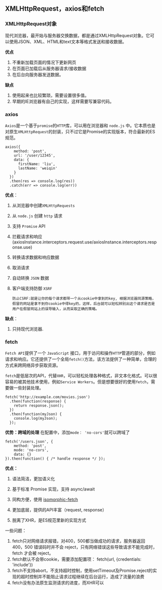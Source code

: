 ## XMLHttpRequest，axios和fetch

### XMLHttpRequest对象

现代浏览器，最开始与服务器交换数据，都是通过XMLHttpRequest对象。它可以使用JSON、XML、HTML和text文本等格式发送和接收数据。

**优点**

1. 不重新加载页面的情况下更新网页
2. 在页面已加载后从服务器请求/接收数据
3. 在后台向服务器发送数据。

**缺点**

1. 使用起来也比较繁琐，需要设置很多值。
2. 早期的IE浏览器有自己的实现，这样需要写兼容代码。



### axios

`Axios`是一个基于`promise`的`HTTP`库，可以用在浏览器和 `node.js` 中。它本质也是对原生`XMLHttpRequest`的封装，只不过它是Promise的实现版本，符合最新的ES规范。

```
axios({
    method: 'post',
    url: '/user/12345',
    data: {
      firstName: 'liu',
      lastName: 'weiqin'
    }
  })
  .then(res => console.log(res))
  .catch(err => console.log(err))
```

**优点**：

1. 从浏览器中创建`XMLHttpRequests`

2. 从 `node.js` 创建 `http` 请求

3. 支持 `Promise` API

4. 拦截请求和响应(axiosInstance.interceptors.request.use/axiosInstance.interceptors.response.use)

5. 转换请求数据和响应数据

6. 取消请求

7. 自动转换 `JSON` 数据

8. 客户端支持防御 `XSRF`

   ```
   防止CSRF:就是让你的每个请求都带一个从cookie中拿到的key, 根据浏览器同源策略，假冒的网站是拿不到你cookie中得key的，这样，后台就可以轻松辨别出这个请求是否是用户在假冒网站上的误导输入，从而采取正确的策略。
   ```

   

**缺点**：

1. 只持现代浏览器.



### fetch

`Fetch API`提供了一个 `JavaScript` 接口，用于访问和操作`HTTP`管道的部分，例如请求和响应。它还提供了一个全局`fetch()`方法，该方法提供了一种简单，合理的方式来跨网络异步获取资源。

`fetch`是低层次的API，代替`XHR`，可以轻松处理各种格式，非文本化格式。可以很容易的被其他技术使用，例如`Service Workers`。但是想要很好的使用`fetch`，需要做一些封装处理。

```
fetch('http://example.com/movies.json')
  .then(function(response) {
    return response.json();
  })
  .then(function(myJson) {
    console.log(myJson);
  });
```

**优势：跨域的处理**
在配置中，添加`mode： 'no-cors'`就可以跨域了

```
fetch('/users.json', {
    method: 'post', 
    mode: 'no-cors',
    data: {}
}).then(function() { /* handle response */ });
```



**优点：**

1. 语法简洁，更加语义化

2. 基于标准 Promise 实现，支持 async/await

3. 同构方便，使用 [isomorphic-fetch](https://github.com/matthew-andrews/isomorphic-fetch)

4. 更加底层，提供的API丰富（request, response）

5. 脱离了XHR，是ES规范里新的实现方式

   

一些问题：

1. fetch只对网络请求报错，对400，500都当做成功的请求，服务器返回 400，500 错误码时并不会 reject，只有网络错误这些导致请求不能完成时，fetch 才会被 reject。
2. fetch默认不会带cookie，需要添加配置项： fetch(url, {credentials: 'include'})
3. fetch不支持abort，不支持超时控制，使用setTimeout及Promise.reject的实现的超时控制并不能阻止请求过程继续在后台运行，造成了流量的浪费
4. fetch没有办法原生监测请求的进度，而XHR可以